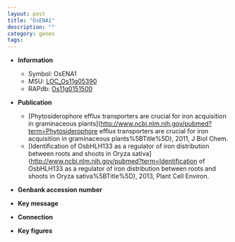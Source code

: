 ```yaml
---
layout: post
title: "OsENA1"
description: ""
category: genes
tags: 
---
```


* **Information**  
    + Symbol: OsENA1  
    + MSU: [LOC_Os11g05390](http://rice.plantbiology.msu.edu/cgi-bin/ORF_infopage.cgi?orf=LOC_Os11g05390)  
    + RAPdb: [Os11g0151500](http://rapdb.dna.affrc.go.jp/viewer/gbrowse_details/irgsp1?name=Os11g0151500)  

* **Publication**  
    + [Phytosiderophore efflux transporters are crucial for iron acquisition in graminaceous plants](http://www.ncbi.nlm.nih.gov/pubmed?term=Phytosiderophore efflux transporters are crucial for iron acquisition in graminaceous plants%5BTitle%5D), 2011, J Biol Chem.
    + [Identification of OsbHLH133 as a regulator of iron distribution between roots and shoots in Oryza sativa](http://www.ncbi.nlm.nih.gov/pubmed?term=Identification of OsbHLH133 as a regulator of iron distribution between roots and shoots in Oryza sativa%5BTitle%5D), 2013, Plant Cell Environ.

* **Genbank accession number**  

* **Key message**  

* **Connection**  

* **Key figures**  


